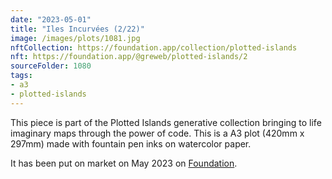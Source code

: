 ```yaml
---
date: "2023-05-01"
title: "Iles Incurvées (2/22)"
image: /images/plots/1081.jpg
nftCollection: https://foundation.app/collection/plotted-islands
nft: https://foundation.app/@greweb/plotted-islands/2
sourceFolder: 1080
tags:
- a3
- plotted-islands
---
```


This piece is part of the Plotted Islands generative collection bringing to life imaginary maps through the power of code. This is a A3 plot (420mm x 297mm) made with fountain pen inks on watercolor paper.

It has been put on market on May 2023 on [Foundation](https://foundation.app/@greweb/plotted-islands/2).